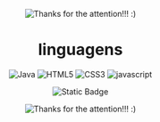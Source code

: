 <div align="center">


![Thanks for the attention!!! :)](https://readme-typing-svg.demolab.com?font=Fira+Code&weight=500&size=22&pause=1000&color=FF3131&center=true&center=true&random=false&width=600&lines=Portifolio:+DS+AMS;Projetos+relacionados+a+Etec+Zona+Leste.)


# linguagens 


![Java](https://img.shields.io/badge/java-%23ED8B00.svg?style=for-the-badge&logo=openjdk&logoColor=white)
![HTML5](https://img.shields.io/badge/html5-%23E34F26.svg?style=for-the-badge&logo=html5&logoColor=white)
![CSS3](https://img.shields.io/badge/css3-%231572B6.svg?style=for-the-badge&logo=css3&logoColor=white)
![javascript](https://camo.githubusercontent.com/29d02b3669d6450d67e043cf5909e740dcb94c1e2306d88ac48b15b4ec55dc65/68747470733a2f2f696d672e736869656c64732e696f2f62616467652f6a6176617363726970742d2532333332333333302e7376673f7374796c653d666f722d7468652d6261646765266c6f676f3d6a617661736372697074266c6f676f436f6c6f723d253233463744463145)

![Static Badge](https://img.shields.io/badge/https%3A%2F%2Fimg.shields.io%2Fbadge%2F%3AbadgeContent%2Fphp-%23e20000?style=for-the-badge&logo=%3Csvg%20role%3D%22img%22%20viewBox%3D%220%200%2024%2024%22%20xmlns%3D%22http%3A%2F%2Fwww.w3.org%2F2000%2Fsvg%22%3E%3Ctitle%3EPHP%3C%2Ftitle%3E%3Cpath%20d%3D%22M7.01%2010.207h-.944l-.515%202.648h.838c.556%200%20.97-.105%201.242-.314.272-.21.455-.559.55-1.049.092-.47.05-.802-.124-.995-.175-.193-.523-.29-1.047-.29zM12%205.688C5.373%205.688%200%208.514%200%2012s5.373%206.313%2012%206.313S24%2015.486%2024%2012c0-3.486-5.373-6.312-12-6.312zm-3.26%207.451c-.261.25-.575.438-.917.551-.336.108-.765.164-1.285.164H5.357l-.327%201.681H3.652l1.23-6.326h2.65c.797%200%201.378.209%201.744.628.366.418.476%201.002.33%201.752a2.836%202.836%200%200%201-.305.847c-.143.255-.33.49-.561.703zm4.024.715l.543-2.799c.063-.318.039-.536-.068-.651-.107-.116-.336-.174-.687-.174H11.46l-.704%203.625H9.388l1.23-6.327h1.367l-.327%201.682h1.218c.767%200%201.295.134%201.586.401s.378.7.263%201.299l-.572%202.944h-1.389zm7.597-2.265a2.782%202.782%200%200%201-.305.847c-.143.255-.33.49-.561.703a2.44%202.44%200%200%201-.917.551c-.336.108-.765.164-1.286.164h-1.18l-.327%201.682h-1.378l1.23-6.326h2.649c.797%200%201.378.209%201.744.628.366.417.477%201.001.331%201.751zM17.766%2010.207h-.943l-.516%202.648h.838c.557%200%20.971-.105%201.242-.314.272-.21.455-.559.551-1.049.092-.47.049-.802-.125-.995s-.524-.29-1.047-.29z%22%2F%3E%3C%2Fsvg%3E)



![Thanks for the attention!!! :)](https://readme-typing-svg.demolab.com?font=Fira+Code&weight=500&size=22&pause=1000&color=FF3131&center=true&center=true&random=false&width=500&lines=Thanks+for+the+attention;I+will+update+more+later
)
</div>
